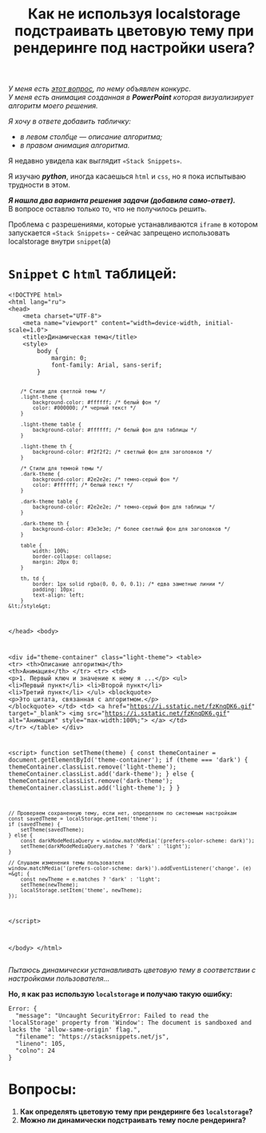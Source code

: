﻿---
title: "Как не используя localstorage подстраивать цветовую тему при рендеринге под настройки usera?"
se.owner.user_id: 606213
se.owner.display_name: "AnnaBazueva"
se.owner.link: "https://ru.meta.stackoverflow.com/users/606213/annabazueva"
se.link: "https://ru.meta.stackoverflow.com/questions/14344/%d0%9a%d0%b0%d0%ba-%d0%bd%d0%b5-%d0%b8%d1%81%d0%bf%d0%be%d0%bb%d1%8c%d0%b7%d1%83%d1%8f-localstorage-%d0%bf%d0%be%d0%b4%d1%81%d1%82%d1%80%d0%b0%d0%b8%d0%b2%d0%b0%d1%82%d1%8c-%d1%86%d0%b2%d0%b5%d1%82%d0%be%d0%b2%d1%83%d1%8e-%d1%82%d0%b5%d0%bc%d1%83-%d0%bf%d1%80%d0%b8-%d1%80%d0%b5%d0%bd%d0%b4%d0%b5%d1%80%d0%b8%d0%bd%d0%b3%d0%b5-%d0%bf%d0%be%d0%b4-%d0%bd%d0%b0%d1%81%d1%82"
se.question_id: 14344
se.post_type: question
---
<p><em>У меня есть <a href="https://ru.stackoverflow.com/q/1589333/606213">этот вопрос</a>, по нему объявлен конкурс.</em><br />
<em>У меня есть анимация созданная в <strong>PowerPoint</strong> которая визуализирует алгоритм моего решения.</em></p>
<p><em>Я хочу в ответе добавить табличку:</em></p>
<ul>
<li><em>в левом столбце — описание алгоритма;</em></li>
<li><em>в правом анимация алгоритма.</em></li>
</ul>
<p>Я недавно увидела как выглядит <code>«Stack Snippets»</code>.</p>
<p>Я изучаю <em><strong>python</strong></em>, иногда касаешься <code>html</code> и <code>css</code>, но я пока испытываю трудности в этом.</p>
<p><em><strong>Я нашла два варианта решения задачи (добавила само-ответ).</strong></em><br />
В вопросе оставлю только то, что не получилось решить.</p>
<p>Проблема с разрешениями, которые устанавливаются <code>iframe</code> в котором запускается <code>«Stack Snippets»</code> - сейчас запрещено использовать localstorage внутри <code>snippet</code>(a)</p>
<h1><code>Snippet</code> с <code>html</code> таблицей:</h1>
<p><div class="snippet" data-lang="js" data-hide="false" data-console="true" data-babel="false">
<div class="snippet-code">
<pre class="snippet-code-html lang-html prettyprint-override"><code>&lt;!DOCTYPE html&gt;
&lt;html lang="ru"&gt;
&lt;head&gt;
    &lt;meta charset="UTF-8"&gt;
    &lt;meta name="viewport" content="width=device-width, initial-scale=1.0"&gt;
    &lt;title&gt;Динамическая тема&lt;/title&gt;
    &lt;style&gt;
        body {
            margin: 0;
            font-family: Arial, sans-serif;
        }

        /* Стили для светлой темы */
        .light-theme {
            background-color: #ffffff; /* белый фон */
            color: #000000; /* черный текст */
        }

        .light-theme table {
            background-color: #ffffff; /* белый фон для таблицы */
        }

        .light-theme th {
            background-color: #f2f2f2; /* светлый фон для заголовков */
        }

        /* Стили для темной темы */
        .dark-theme {
            background-color: #2e2e2e; /* темно-серый фон */
            color: #ffffff; /* белый текст */
        }

        .dark-theme table {
            background-color: #2e2e2e; /* темно-серый фон для таблицы */
        }

        .dark-theme th {
            background-color: #3e3e3e; /* более светлый фон для заголовков */
        }

        table {
            width: 100%;
            border-collapse: collapse;
            margin: 20px 0;
        }

        th, td {
            border: 1px solid rgba(0, 0, 0, 0.1); /* едва заметные линии */
            padding: 10px;
            text-align: left;
        }
    &lt;/style&gt;
&lt;/head&gt;
&lt;body&gt;

&lt;div id="theme-container" class="light-theme"&gt;
    &lt;table&gt;
        &lt;tr&gt;
            &lt;th&gt;Описание алгоритма&lt;/th&gt;
            &lt;th&gt;Анимация&lt;/th&gt;
        &lt;/tr&gt;
        &lt;tr&gt;
            &lt;td&gt;
                &lt;p&gt;1. Первый ключ и значение к нему я ...&lt;/p&gt;
                &lt;ul&gt;
                    &lt;li&gt;Первый пункт&lt;/li&gt;
                    &lt;li&gt;Второй пункт&lt;/li&gt;
                    &lt;li&gt;Третий пункт&lt;/li&gt;
                &lt;/ul&gt;
                &lt;blockquote&gt;
                    &lt;p&gt;Это цитата, связанная с алгоритмом.&lt;/p&gt;
                &lt;/blockquote&gt;
            &lt;/td&gt;
            &lt;td&gt;
                &lt;a href="https://i.sstatic.net/fzKnqDK6.gif" target="_blank"&gt;
                    &lt;img src="https://i.sstatic.net/fzKnqDK6.gif" alt="Анимация" style="max-width:100%;"&gt;
                &lt;/a&gt;
            &lt;/td&gt;
        &lt;/tr&gt;
    &lt;/table&gt;
&lt;/div&gt;

&lt;script&gt;
    function setTheme(theme) {
        const themeContainer = document.getElementById('theme-container');
        if (theme === 'dark') {
            themeContainer.classList.remove('light-theme');
            themeContainer.classList.add('dark-theme');
        } else {
            themeContainer.classList.remove('dark-theme');
            themeContainer.classList.add('light-theme');
        }
    }

    // Проверяем сохраненную тему, если нет, определяем по системным настройкам
    const savedTheme = localStorage.getItem('theme');
    if (savedTheme) {
        setTheme(savedTheme);
    } else {
        const darkModeMediaQuery = window.matchMedia('(prefers-color-scheme: dark)');
        setTheme(darkModeMediaQuery.matches ? 'dark' : 'light');
    }

    // Слушаем изменения темы пользователя
    window.matchMedia('(prefers-color-scheme: dark)').addEventListener('change', (e) =&gt; {
        const newTheme = e.matches ? 'dark' : 'light';
        setTheme(newTheme);
        localStorage.setItem('theme', newTheme);
    });
&lt;/script&gt;

&lt;/body&gt;
&lt;/html&gt;</code></pre>
</div>
</div>
</p>
<p><em>Пытаюсь динамически устанавливать цветовую тему в соответствии с настройками пользователя...</em></p>
<p><strong>Но, я как раз использую <code>localstorage</code> и получаю такую ошибку:</strong></p>
<pre><code>Error: {
  &quot;message&quot;: &quot;Uncaught SecurityError: Failed to read the 'localStorage' property from 'Window': The document is sandboxed and lacks the 'allow-same-origin' flag.&quot;,
  &quot;filename&quot;: &quot;https://stacksnippets.net/js&quot;,
  &quot;lineno&quot;: 105,
  &quot;colno&quot;: 24
}
</code></pre>
<h1>Вопросы:</h1>
<ol>
<li><strong>Как определять цветовую тему при рендеринге без <code>localstorage</code>?</strong></li>
<li><strong>Можно ли динамически подстраивать тему после рендеринга?</strong></li>
</ol>
